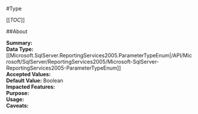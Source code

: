 #Type

[[_TOC_]]

##About

**Summary:** <remarks />  
**Data Type:** [[Microsoft.SqlServer.ReportingServices2005.ParameterTypeEnum|/API/Microsoft/SqlServer/ReportingServices2005/Microsoft-SqlServer-ReportingServices2005-ParameterTypeEnum]]  
**Accepted Values:**   
**Default Value:** Boolean  
**Impacted Features:**   
**Purpose:**   
**Usage:**   
**Caveats:**   

